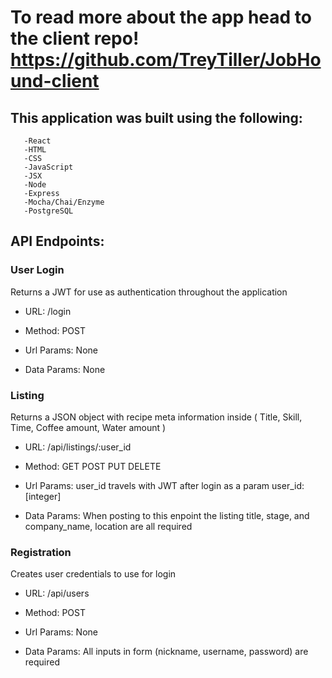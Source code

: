 # To read more about the app head to the client repo! https://github.com/TreyTiller/JobHound-client

## This application was built using the following:

       -React
       -HTML
       -CSS
       -JavaScript
       -JSX
       -Node
       -Express
       -Mocha/Chai/Enzyme
       -PostgreSQL
       
## API Endpoints:

### User Login
Returns a JWT for use as authentication throughout the application

* URL:
  /login
  
* Method:
  POST
  
* Url Params:
   None

* Data Params:
   None
   
### Listing
Returns a JSON object with recipe meta information inside
( Title, Skill, Time, Coffee amount, Water amount )

* URL:
  /api/listings/:user_id
  
* Method:
  GET
  POST
  PUT
  DELETE
  
* Url Params:
   user_id travels with JWT after login as a param
   user_id: [integer]

* Data Params:
   When posting to this enpoint the listing title, stage, and company_name, location are all required

### Registration
Creates user credentials to use for login

* URL:
  /api/users
  
* Method:
  POST
  
* Url Params:
   None

* Data Params:
   All inputs in form (nickname, username, password) are required

